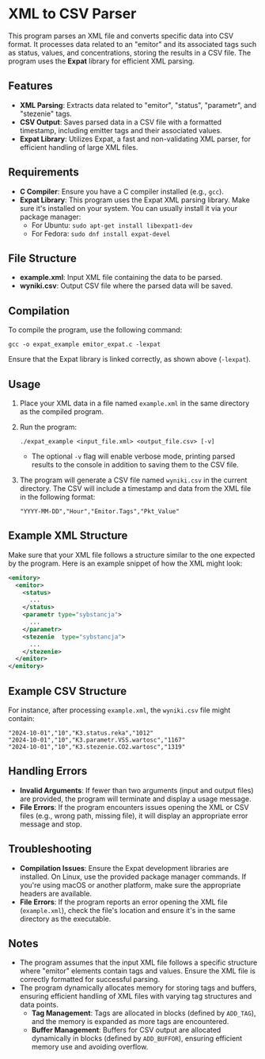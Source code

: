 # XML to CSV Parser

This program parses an XML file and converts specific data into CSV format. It processes data related to an "emitor" and its associated tags such as status, values, and concentrations, storing the results in a CSV file. The program uses the **Expat** library for efficient XML parsing.

## Features

- **XML Parsing**: Extracts data related to "emitor", "status", "parametr", and "stezenie" tags.
- **CSV Output**: Saves parsed data in a CSV file with a formatted timestamp, including emitter tags and their associated values.
- **Expat Library**: Utilizes Expat, a fast and non-validating XML parser, for efficient handling of large XML files.

## Requirements

- **C Compiler**: Ensure you have a C compiler installed (e.g., `gcc`).
- **Expat Library**: This program uses the Expat XML parsing library. Make sure it's installed on your system. You can usually install it via your package manager:
  - For Ubuntu: `sudo apt-get install libexpat1-dev`
  - For Fedora: `sudo dnf install expat-devel`

## File Structure

- **example.xml**: Input XML file containing the data to be parsed.
- **wyniki.csv**: Output CSV file where the parsed data will be saved.

## Compilation

To compile the program, use the following command:

```console
gcc -o expat_example emitor_expat.c -lexpat
```

Ensure that the Expat library is linked correctly, as shown above (`-lexpat`).

## Usage

1. Place your XML data in a file named `example.xml` in the same directory as the compiled program.
2. Run the program:

   ```console
   ./expat_example <input_file.xml> <output_file.csv> [-v]
   ```
   - The optional `-v` flag will enable verbose mode, printing parsed results to the console in addition to saving them to the CSV file.

3. The program will generate a CSV file named `wyniki.csv` in the current directory. The CSV will include a timestamp and data from the XML file in the following format:

   ```csv
   "YYYY-MM-DD","Hour","Emitor.Tags","Pkt_Value"
   ```

## Example XML Structure

Make sure that your XML file follows a structure similar to the one expected by the program. Here is an example snippet of how the XML might look:

```xml
<emitory>
  <emitor>
    <status>
      ...
    </status>
    <parametr type="sybstancja">
      ...
    </parametr>
    <stezenie  type="sybstancja">
      ...
    </stezenie>
  </emitor>
</emitory>
```

## Example CSV Structure

For instance, after processing `example.xml`, the `wyniki.csv` file might contain:

```csv
"2024-10-01","10","K3.status.reka","1012"
"2024-10-01","10","K3.parametr.VSS.wartosc","1167"
"2024-10-01","10","K3.stezenie.CO2.wartosc","1319"
```

## Handling Errors

- **Invalid Arguments**: If fewer than two arguments (input and output files) are provided, the program will terminate and display a usage message.
- **File Errors**: If the program encounters issues opening the XML or CSV files (e.g., wrong path, missing file), it will display an appropriate error message and stop.

## Troubleshooting

- **Compilation Issues**: Ensure the Expat development libraries are installed. On Linux, use the provided package manager commands. If you're using macOS or another platform, make sure the appropriate headers are available.
- **File Errors**: If the program reports an error opening the XML file (`example.xml`), check the file's location and ensure it's in the same directory as the executable.

## Notes

- The program assumes that the input XML file follows a specific structure where "emitor" elements contain tags and values. Ensure the XML file is correctly formatted for successful parsing.
- The program dynamically allocates memory for storing tags and buffers, ensuring efficient handling of XML files with varying tag structures and data points.
   - **Tag Management**: Tags are allocated in blocks (defined by `ADD_TAG`), and the memory is expanded as more tags are encountered.
   - **Buffer Management**: Buffers for CSV output are allocated dynamically in blocks (defined by `ADD_BUFFOR`), ensuring efficient memory use and avoiding overflow.